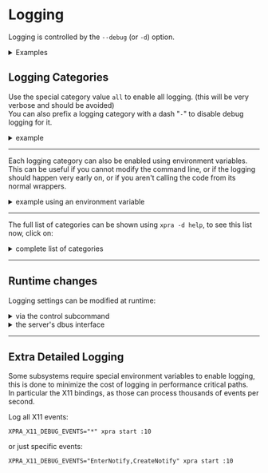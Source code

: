 # Logging

Logging is controlled by the `--debug` (or `-d`) option.

<details>
  <summary>Examples</summary>

Enable `geometry` debugging with a client:
```shell
xpra attach -d geometry
```

***

Start a seamless server with `focus` debugging enabled:
```shell
xpra start -d focus --start=xterm
```
</details>


## Logging Categories
Use the special category value `all` to enable all logging. (this will be very verbose and should be avoided)\
You can also prefix a logging category with a dash "`-`" to disable debug logging for it.
<details>
  <summary>example</summary>

To log everything except the `window` and `focus` categories:
```shell
xpra start :10 -d all,-window,-focus
```
</details>

***

Each logging category can also be enabled using environment variables.  
This can be useful if you cannot modify the command line, or if the logging should happen
very early on, or if you aren't calling the code from its normal wrappers.
<details>
  <summary>example using an environment variable</summary>

to enable "geometry" debugging with the `attach` subcommand use:
```shell
XPRA_GEOMETRY_DEBUG=1 xpra attach
```
</details>

***

The full list of categories can be shown using `xpra -d help`, to see this list now, click on:
<details>
  <summary>complete list of categories</summary>

|Area|Description|
|----|-----------|
|**Client:**|
|client|all client code|
|paint|client window paint code|
|draw|client draw packets processing|
|cairo|calls to the cairo drawing library|
|opengl|[OpenGL rendering](./Client-OpenGL.md)|
|info|`About` and `Session info` dialogs|
|launcher|client launcher program|
|**General:**|
|clipboard|all [clipboard](../Features/Clipboard.md) operations|
|notify|[notifications forwarding](../Features/Notifications.md)|
|tray|[system tray forwarding](../Features/System-Tray.md)|
|printing|[printer forwarding](../Features/Printing.md)|
|file|[file transfers](../Features/File-Transfers.md)|
|keyboard|[keyboard](../Features/Keyboard.md) mapping and key event handling|
|screen|screen and workarea dimensions|
|fps|Frames per second|
|xsettings|XSettings synchronization|
|dbus|DBUS calls|
|rpc|Remote Procedure Calls|
|menu|Menus|
|events|System and window events|
|**Window:**|
|window|all window code|
|damage|X11 repaint events|
|geometry|window geometry|
|shape|window shape forwarding (`XShape`)|
|focus|window focus|
|workspace|window workspace synchronization|
|metadata|window metadata|
|alpha|window Alpha channel (transparency)|
|state|window state changes|
|icon|window icons|
|frame|window frame|
|grab|window grabs (both keyboard and mouse)|
|dragndrop|window drag-n-drop events|
|filters|window filters|
|**[Encoding](./Encodings.md):**|
|codec|all codecs|
|loader|codec loader|
|video|video encoding and decoding|
|score|video pipeline scoring and selection|
|encoding|encoding selection and compression|
|scaling|picture scaling|
|scroll|scrolling detection and compression|
|subregion|video subregion processing|
|regiondetect|video region detection|
|regionrefresh|video region refresh|
|refresh|refresh of lossy screen updates|
|compress|pixel compression|
|**[Codec](./Encodings.md):**|
|csc|colourspace conversion codecs|
|cuda|CUDA device access (nvenc)|
|cython|Cython CSC module|
|swscale|swscale CSC module|
|libyuv|libyuv CSC module|
|decoder|all decoders|
|encoder|all encoders|
|avcodec|avcodec decoder|
|libav|libav common code (used by swscale, avcodec and ffmpeg)|
|ffmpeg|ffmpeg encoder|
|pillow|pillow encoder and decoder|
|jpeg|JPEG codec|
|vpx|libvpx encoder and decoder|
|nvenc|nvenc hardware encoder|
|nvfbc|nfbc screen capture|
|x264|libx264 encoder|
|x265|libx265 encoder|
|webp|libwebp encoder and decoder|
|webcam|webcam access|
|**Pointer:**|
|mouse|mouse motion|
|cursor|mouse cursor shape|
|**Misc:**|
|gtk|all GTK code: bindings, client, etc|
|util|all utility functions|
|gobject|command line clients|
|test|test code|
|verbose|very verbose flag|
|**[Network](../Network/README.md):**|
|network|all network code|
|bandwidth|bandwidth detection and management|
|ssh|[SSH](../Network/SSH.md) connections|
|ssl|[SSL](../Network/SSL.md) connections|
|http|HTTP requests|
|rfb|RFB Protocol|
|mmap|mmap transfers|
|protocol|packet input and output|
|websocket|WebSocket layer|
|named-pipe|Named pipe|
|crypto|[encryption](../Network/Encryption.md)
|auth|[authentication](./Authentication.md)
|upnp|UPnP|
|**Server:**|
|server|all server code|
|proxy|[proxy server](./Proxy-Server.md)|
|shadow|[shadow server](./Shadow-Server.md)|
|command|server control channel|
|timeout|server timeouts|
|exec|executing commands|
|mdns|[mDNS](../Network/Multicast-DNS.md) session publishing|
|stats|server statistics|
|xshm|XShm pixel capture|
|**Audio:**|
|sound|all audio|
|gstreamer|GStreamer internal messages|
|av-sync|Audio-video sync|
|**X11:**|
|x11|all X11 code|
|xinput|XInput bindings|
|bindings|X11 Cython bindings|
|core|X11 core bindings|
|randr|X11 RandR bindings|
|ximage|X11 XImage bindings|
|error|X11 errors|
|**Platform:**|
|platform|all platform support code|
|import|platform support imports|
|osx|MacOS platform support|
|win32|Microsoft Windows platform support|
|posix|Posix platform|
</details>

***

## Runtime changes

Logging settings can be modified at runtime:
<details>
  <summary>via the control subcommand</summary>

Using the `control` channel:
```shell
xpra control :DISPLAY debug enable CATEGORY
```
This can be used to contol both servers and clients (using the client's socket path: #2406).

The server can also forward debug control commands to the clients connected to it using `client debug`:
```shell
xpra control :DISPLAY client debug enable geometry
```

***

You can enable many categories at once:
```shell
xpra control :2 debug enable window geometry screen
```
Or only enable loggers that match multiple categories with `+`:
```shell
xpra control :2  debug disable focus+grab
```
</details>
<details>
  <summary>the server's dbus interface</summary>

The debug control commands are also available trough the server's dbus interface, see [#904](https://github.com/Xpra-org/xpra/issues/904).
</details>

***

## Extra Detailed Logging
Some subsystems require special environment variables to enable logging, this is done to minimize the cost of logging in performance critical paths.\
In particular the X11 bindings, as those can process thousands of events per second.

Log all X11 events:
```shell
XPRA_X11_DEBUG_EVENTS="*" xpra start :10
```
or just specific events:
```shell
XPRA_X11_DEBUG_EVENTS="EnterNotify,CreateNotify" xpra start :10
```
